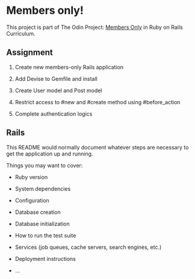 # Members only!

This project is part of The Odin Project: [Members Only](https://www.theodinproject.com/lessons/ruby-on-rails-members-only) in Ruby on Rails Curriculum.

## Assignment

1. Create new members-only Rails application

2. Add Devise to Gemfile and install

3. Create User model and Post model

4. Restrict access to #new and #create method using #before_action

5. Complete authentication logics

## Rails

This README would normally document whatever steps are necessary to get the
application up and running.

Things you may want to cover:

* Ruby version

* System dependencies

* Configuration

* Database creation

* Database initialization

* How to run the test suite

* Services (job queues, cache servers, search engines, etc.)

* Deployment instructions

* ...

